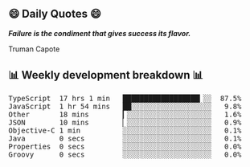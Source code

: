## 😄 Daily Quotes 😄

_**Failure is the condiment that gives success its flavor.**_

Truman Capote



## 📊 Weekly development breakdown 📊

<pre>TypeScript  17 hrs 1 min   ██████████████████▎░░  87.5%
JavaScript  1 hr 54 mins   ██░░░░░░░░░░░░░░░░░░░   9.8%
Other       18 mins        ▎░░░░░░░░░░░░░░░░░░░░   1.6%
JSON        10 mins        ▏░░░░░░░░░░░░░░░░░░░░   0.9%
Objective-C 1 min          ░░░░░░░░░░░░░░░░░░░░░   0.1%
Java        0 secs         ░░░░░░░░░░░░░░░░░░░░░   0.1%
Properties  0 secs         ░░░░░░░░░░░░░░░░░░░░░   0.0%
Groovy      0 secs         ░░░░░░░░░░░░░░░░░░░░░   0.0%</pre>